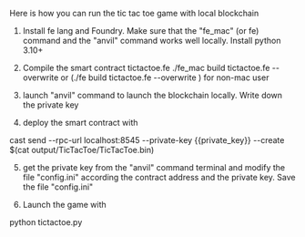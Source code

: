 Here is how you can run the tic tac toe game with local blockchain

1. Install fe lang and Foundry. Make sure that the "fe_mac" (or fe) command and the "anvil" command works well locally. 
Install python 3.10+

2. Compile the smart contract tictactoe.fe
./fe_mac build tictactoe.fe   --overwrite 
or (./fe build tictactoe.fe   --overwrite ) for non-mac user

3. launch "anvil" command to launch the blockchain locally. Write down the private key

4. deploy the smart contract with

cast send --rpc-url localhost:8545 --private-key {{private_key}} --create $(cat output/TicTacToe/TicTacToe.bin)

5. get the private key from the "anvil" command terminal and modify the file "config.ini" according the contract address and the private key. Save the file "config.ini"

6. Launch the game with

python tictactoe.py